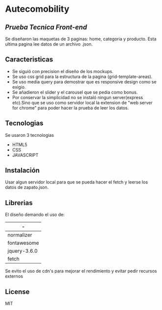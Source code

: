 # Autecomobility 
## _Prueba Tecnica Front-end_





Se diseñaron las maquetas de 3 paginas: home, categoria y producto. Esta ultima pagina lee datos de un archivo .json.



## Caracteristicas

- Se siguió con precision el diseño de los mockups.
- Se uso css grid para la estructura de la pagina (grid-template-areas).
- Se uso media query para demostrar que es responsive design como se exigio. 
- Se añadieron el slider y el carousel que se pedia como bonus.
- Por conservar la simplicidad no se instaló ningun server(express etc).Sino que se uso como servidor local la extension de  "web server for chrome" para poder hacer la prueba de leer los datos.




## Tecnologias

Se usaron 3 tecnologias

- HTML5
- CSS
- JAVASCRIPT

## Instalación

Usar algun servidor local para que se pueda hacer el fetch y leerse los datos de zapato.json.



## Librerias 

El diseño demando el uso de:

| - | 
| ------ | 
| normalizer | 
| fontawesome | 
| jquery-3.6.0 |
| fetch |  |

Se evito el uso de cdn's para mejorar el rendimiento y evitar pedir recursos externos




## License

MIT



